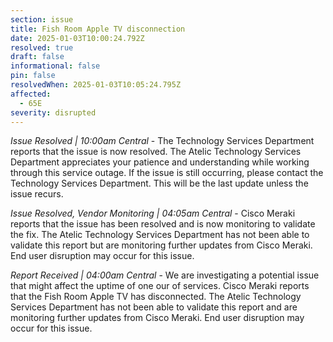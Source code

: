 ```yaml
---
section: issue
title: Fish Room Apple TV disconnection
date: 2025-01-03T10:00:24.792Z
resolved: true
draft: false
informational: false
pin: false
resolvedWhen: 2025-01-03T10:05:24.795Z
affected:
  - 65E
severity: disrupted
---
```

*Issue Resolved | 10:00am Central* - The Technology Services Department reports that the issue is now resolved. The Atelic Technology Services Department appreciates your patience and understanding while working through this service outage. If the issue is still occurring, please contact the Technology Services Department. This will be the last update unless the issue recurs.

*Issue Resolved, Vendor Monitoring | 04:05am Central* - Cisco Meraki reports that the issue has been resolved and is now monitoring to validate the fix. The Atelic Technology Services Department has not been able to validate this report but are monitoring further updates from Cisco Meraki. End user disruption may occur for this issue.

*Report Received | 04:00am Central* - We are investigating a potential issue that might affect the uptime of one our of services. Cisco Meraki reports that the Fish Room Apple TV has disconnected. The Atelic Technology Services Department has not been able to validate this report and are monitoring further updates from Cisco Meraki. End user disruption may occur for this issue.